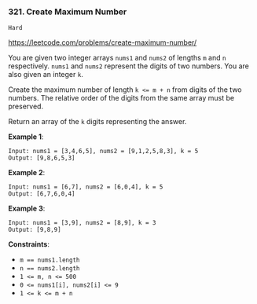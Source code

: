 ### 321. Create Maximum Number

`Hard`

https://leetcode.com/problems/create-maximum-number/

You are given two integer arrays `nums1` and `nums2` of lengths `m` and `n` respectively. `nums1` and `nums2` represent the digits of two numbers. You are also given an integer `k`.

Create the maximum number of length `k <= m + n` from digits of the two numbers. The relative order of the digits from the same array must be preserved.

Return an array of the `k` digits representing the answer.

**Example 1**:
```
Input: nums1 = [3,4,6,5], nums2 = [9,1,2,5,8,3], k = 5
Output: [9,8,6,5,3]
```

**Example 2**:
```
Input: nums1 = [6,7], nums2 = [6,0,4], k = 5
Output: [6,7,6,0,4]
```

**Example 3**:
```
Input: nums1 = [3,9], nums2 = [8,9], k = 3
Output: [9,8,9]
```

**Constraints**:

* `m == nums1.length`
* `n == nums2.length`
* `1 <= m, n <= 500`
* `0 <= nums1[i], nums2[i] <= 9`
* `1 <= k <= m + n`